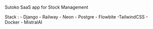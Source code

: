 Sutoko SaaS app for Stock Management

Stack : 
    - Django
    - Railway
    - Neon
    - Postgre
    - Flowbite
    -TailwindCSS
    - Docker
    - MistralAI